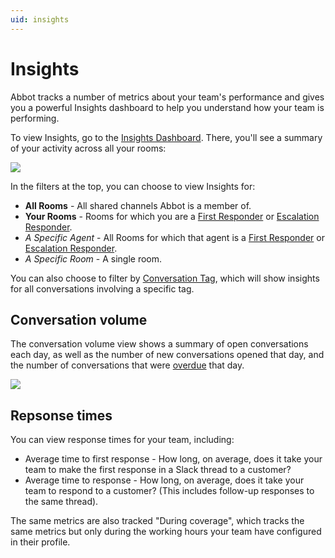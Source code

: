 ```yaml
---
uid: insights
---
```


# Insights

Abbot tracks a number of metrics about your team's performance and gives you a powerful Insights dashboard to help you understand how your team is performing.

To view Insights, go to the [Insights Dashboard](https://app.ab.bot/insights).
There, you'll see a summary of your activity across all your rooms:

<img src="/public/images/articles/insights/dashboard.png">

In the filters at the top, you can choose to view Insights for:

* **All Rooms** - All shared channels Abbot is a member of.
* **Your Rooms** - Rooms for which you are a [First Responder](xref:conversation-management.frs) or [Escalation Responder](xref:conversation-management.frs#escalation-responders).
* *A Specific Agent* - All Rooms for which that agent is a [First Responder](xref:conversation-management.frs) or [Escalation Responder](xref:conversation-management.frs#escalation-responders).
* *A Specific Room* - A single room.

You can also choose to filter by [Conversation Tag](xref:conversation-management.tags), which will show insights for all conversations involving a specific tag.

## Conversation volume

The conversation volume view shows a summary of open conversations each day, as well as the number of new conversations opened that day, and the number of conversations that were [overdue](xref:conversation-management.response-times) that day.

<img src="/public/images/articles/insights/volume.png">

## Repsonse times

You can view response times for your team, including:

* Average time to first response - How long, on average, does it take your team to make the first response in a Slack thread to a customer?
* Average time to response - How long, on average, does it take your team to respond to a customer? (This includes follow-up responses to the same thread).

The same metrics are also tracked "During coverage", which tracks the same metrics but only during the working hours your team have configured in their profile.